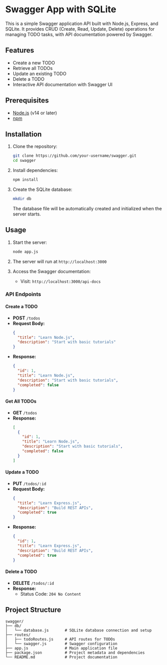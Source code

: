 # Swagger App with SQLite

This is a simple Swagger application API built with Node.js, Express, and SQLite. It provides CRUD (Create, Read, Update, Delete) operations for managing TODO tasks, with API documentation powered by Swagger.

## Features
- Create a new TODO
- Retrieve all TODOs
- Update an existing TODO
- Delete a TODO
- Interactive API documentation with Swagger UI

## Prerequisites
- [Node.js](https://nodejs.org/) (v14 or later)
- [npm](https://www.npmjs.com/)

## Installation

1. Clone the repository:
   ```bash
   git clone https://github.com/your-username/swagger.git
   cd swagger
   ```

2. Install dependencies:
   ```bash
   npm install
   ```

3. Create the SQLite database:
   ```bash
   mkdir db
   ```

   The database file will be automatically created and initialized when the server starts.

## Usage

1. Start the server:
   ```bash
   node app.js
   ```

2. The server will run at `http://localhost:3000`

3. Access the Swagger documentation:
   - Visit: `http://localhost:3000/api-docs`

### API Endpoints

#### Create a TODO
- **POST** `/todos`
- **Request Body:**
  ```json
  {
    "title": "Learn Node.js",
    "description": "Start with basic tutorials"
  }
  ```
- **Response:**
  ```json
  {
    "id": 1,
    "title": "Learn Node.js",
    "description": "Start with basic tutorials",
    "completed": false
  }
  ```

#### Get All TODOs
- **GET** `/todos`
- **Response:**
  ```json
  [
    {
      "id": 1,
      "title": "Learn Node.js",
      "description": "Start with basic tutorials",
      "completed": false
    }
  ]
  ```

#### Update a TODO
- **PUT** `/todos/:id`
- **Request Body:**
  ```json
  {
    "title": "Learn Express.js",
    "description": "Build REST APIs",
    "completed": true
  }
  ```
- **Response:**
  ```json
  {
    "id": 1,
    "title": "Learn Express.js",
    "description": "Build REST APIs",
    "completed": true
  }
  ```

#### Delete a TODO
- **DELETE** `/todos/:id`
- **Response:**
  - Status Code: `204 No Content`

## Project Structure
```
swagger/
├── db/
│   └── database.js       # SQLite database connection and setup
├── routes/
│   ├── todoRoutes.js     # API routes for TODOs
│   └── swagger.js        # Swagger configuration
├── app.js                # Main application file
├── package.json          # Project metadata and dependencies
└── README.md             # Project documentation
```